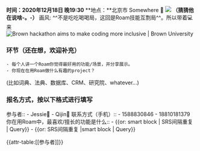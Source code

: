 **时间：2020年12月18日 晚19:30**
**地点：**北京市 Somewhere 🚶
![](https://firebasestorage.googleapis.com/v0/b/firescript-577a2.appspot.com/o/imgs%2Fapp%2FRoamCN%2FMt5jkUyJY8.gif?alt=media&token=e74444c2-9f87-4949-8a73-5ea1cbe7f3d7)
__（猜猜他在说啥-。-）__
画风: ^^不是吃吃喝喝局，这回是Roam技能互剽局^^。所以带着💻来
![Brown hackathon aims to make coding more inclusive | Brown University](https://www.brown.edu/sites/g/files/dprerj316/files/styles/wide_xlrg/public/2019-05/Hack-a-thon2016_03.jpg?h=08de3a47&itok=C2Y_aZeA)

### **环节（还在想，欢迎补充）**
    - 每个人讲一个Roam你觉得最好用的功能/场景，并分享展示。
    - 你现在在用Roam做什么有趣的project？
(比如词典、法典、数据库、CRM、研究院、whatever...)

### 报名方式，按以下格式进行填写
参与者::
    - Jessie👧
    - Qijin👦
联系方式（手机）:: 
    - 1588830846
    - 18810181379
你在用Roam中，最喜欢/擅长的功能是什么::
    - {{or: smart block | SRS间隔重复 | Query}}
    - {{or: SRS间隔重复 |smart block | Query}}

{{attr-table:[[参与者]]}}

